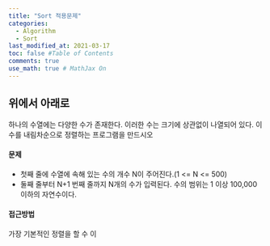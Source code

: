 ```yaml
---
title: "Sort 적용문제"
categories: 
  - Algorithm
  - Sort
last_modified_at: 2021-03-17
toc: false #Table of Contents
comments: true
use_math: true # MathJax On
---
```


## 위에서 아래로

하나의 수열에는 다양한 수가 존재한다. 이러한 수는 크기에 상관없이 나열되어 있다. 이 수를 내림차순으로 정렬하는 프로그램을 만드시오

#### 문제
- 첫째 줄에 수열에 속해 있는 수의 개수 N이 주어진다.(1 <= N <= 500)
- 둘째 줄부터 N+1 번째 줄까지 N개의 수가 입력된다. 수의 범위는 1 이상  100,000 이하의 자연수이다.

#### 접근방법 
가장 기본적인 정렬을 할 수 이
